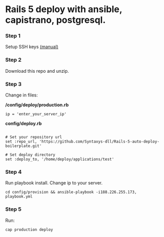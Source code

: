 # Rails 5 deploy with ansible, capistrano, postgresql.

### Step 1

Setup SSH keys [(manual)](https://www.digitalocean.com/community/tutorials/how-to-set-up-ssh-keys--2)

### Step 2

Download this repo and unzip.

### Step 3

Change in files:

**/config/deploy/production.rb**

`ip = 'enter_your_server_ip'`

**config/deploy.rb**

```

# Set your repository url
set :repo_url, 'https://github.com/Syntaxys-dll/Rails-5-auto-deploy-boilerplate.git'

# Set deploy directory
set :deploy_to, '/home/deploy/applications/test'

```
### Step 4

Run playbook install. Change ip to your server.

`cd config/provision && ansible-playbook -i188.226.255.173, playbook.yml`

### Step 5

Run:

`cap production deploy`
